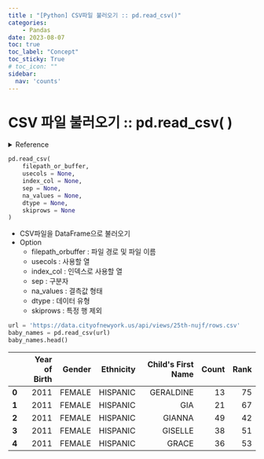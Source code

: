 ```yaml
---
title : "[Python] CSV파일 불러오기 :: pd.read_csv()"
categories:
    - Pandas
date: 2023-08-07
toc: true
toc_label: "Concept"
toc_sticky: True
# toc_icon: ""
sidebar:
  nav: 'counts'
---
```

# CSV 파일 불러오기 :: pd.read_csv( )

<details>
  <summary>Reference</summary>
  	Pandas In Action
</details>


```python
pd.read_csv(
    filepath_or_buffer,
    usecols = None,
    index_col = None,
    sep = None,
    na_values = None,
    dtype = None,
    skiprows = None
)
```

- CSV파일을 DataFrame으로 불러오기
- Option
  - filepath_orbuffer : 파일 경로 및 파일 이름  
  - usecols : 사용할 열  
  - index_col : 인덱스로 사용할 열  
  - sep : 구분자
  - na_values : 결측값 형태
  - dtype : 데이터 유형
  - skiprows : 특정 행 제외

```python
url = 'https://data.cityofnewyork.us/api/views/25th-nujf/rows.csv'
baby_names = pd.read_csv(url)
baby_names.head()
```

|       | Year of Birth | Gender | Ethnicity | Child's First Name | Count | Rank |
| ----: | ------------: | -----: | --------: | -----------------: | ----: | ---: |
| **0** |          2011 | FEMALE |  HISPANIC |          GERALDINE |    13 |   75 |
| **1** |          2011 | FEMALE |  HISPANIC |                GIA |    21 |   67 |
| **2** |          2011 | FEMALE |  HISPANIC |             GIANNA |    49 |   42 |
| **3** |          2011 | FEMALE |  HISPANIC |            GISELLE |    38 |   51 |
| **4** |          2011 | FEMALE |  HISPANIC |              GRACE |    36 |   53 |

